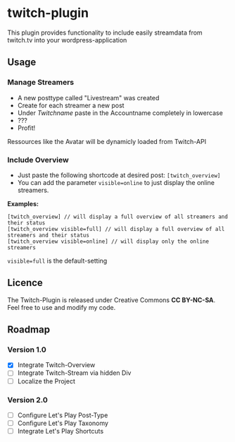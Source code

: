 # twitch-plugin
This plugin provides functionality to include easily streamdata from twitch.tv into your wordpress-application 

## Usage
### Manage Streamers
- A new posttype called "Livestream" was created
- Create for each streamer a new post
- Under *Twitchname* paste in the Accountname completely in lowercase
- ???
- Profit!

Ressources like the Avatar will be dynamicly loaded from Twitch-API

### Include Overview
- Just paste the following shortcode at desired post: `[twitch_overview]`
- You can add the parameter `visible=online` to just display the online streamers.

**Examples:**
```
[twitch_overview] // will display a full overview of all streamers and their status
[twitch_overview visible=full] // will display a full overview of all streamers and their status
[twitch_overview visible=online] // will display only the online streamers
```
`visible=full` is the default-setting

## Licence
The Twitch-Plugin is released under Creative Commons **CC BY-NC-SA**.
Feel free to use and modify my code.

## Roadmap
### Version 1.0
- [x] Integrate Twitch-Overview 
- [ ] Integrate Twitch-Stream via hidden Div
- [ ] Localize the Project

### Version 2.0
- [ ] Configure Let's Play Post-Type
- [ ] Configure Let's Play Taxonomy
- [ ] Integrate Let's Play Shortcuts
